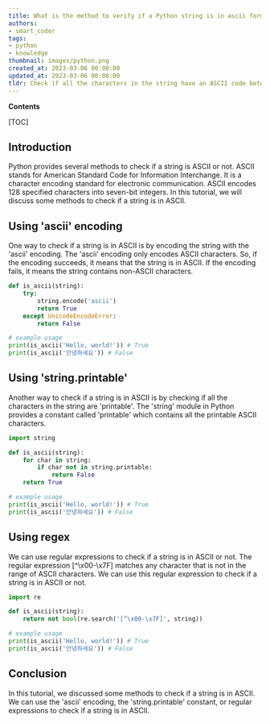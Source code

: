 ```yaml
---
title: What is the method to verify if a Python string is in ascii format?
authors:
- smart_coder
tags:
- python
- knowledge
thumbnail: images/python.png
created_at: 2023-03-06 00:00:00
updated_at: 2023-03-06 00:00:00
tldr: Check if all the characters in the string have an ASCII code between 0 and 127.
---
```


**Contents**

[TOC]

## Introduction
Python provides several methods to check if a string is ASCII or not. ASCII stands for American Standard Code for Information Interchange. It is a character encoding standard for electronic communication. ASCII encodes 128 specified characters into seven-bit integers. In this tutorial, we will discuss some methods to check if a string is in ASCII.

## Using 'ascii' encoding
One way to check if a string is in ASCII is by encoding the string with the 'ascii' encoding. The 'ascii' encoding only encodes ASCII characters. So, if the encoding succeeds, it means that the string is in ASCII. If the encoding fails, it means the string contains non-ASCII characters.

```python
def is_ascii(string):
    try:
        string.encode('ascii')
        return True
    except UnicodeEncodeError:
        return False

# example usage
print(is_ascii('Hello, world!')) # True
print(is_ascii('안녕하세요')) # False
```

## Using 'string.printable'
Another way to check if a string is in ASCII is by checking if all the characters in the string are 'printable'. The 'string' module in Python provides a constant called 'printable' which contains all the printable ASCII characters. 

```python
import string

def is_ascii(string):
    for char in string:
        if char not in string.printable:
            return False
    return True

# example usage
print(is_ascii('Hello, world!')) # True
print(is_ascii('안녕하세요')) # False
```

## Using regex
We can use regular expressions to check if a string is in ASCII or not. The regular expression [^\x00-\x7F] matches any character that is not in the range of ASCII characters. We can use this regular expression to check if a string is in ASCII or not.

```python
import re

def is_ascii(string):
    return not bool(re.search('[^\x00-\x7F]', string))

# example usage
print(is_ascii('Hello, world!')) # True
print(is_ascii('안녕하세요')) # False
```

## Conclusion
In this tutorial, we discussed some methods to check if a string is in ASCII. We can use the 'ascii' encoding, the 'string.printable' constant, or regular expressions to check if a string is in ASCII.
